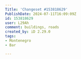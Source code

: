 ```yaml
---
Title: 'Changeset #153818629'
PublishDate: 2024-07-11T16:09:09Z
id: 153818629
user: L29Ah
comment: buildings, roads
created_by: iD 2.29.0
tags:
- Montenegro
- Bar

---
```

